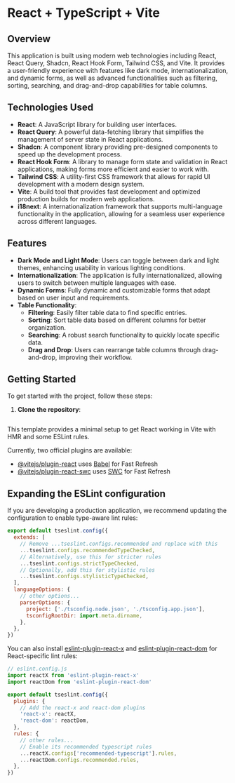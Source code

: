 # React + TypeScript + Vite
## Overview

This application is built using modern web technologies including React, React Query, Shadcn, React Hook Form, Tailwind CSS, and Vite. It provides a user-friendly experience with features like dark mode, internationalization, and dynamic forms, as well as advanced functionalities such as filtering, sorting, searching, and drag-and-drop capabilities for table columns.

## Technologies Used

- **React**: A JavaScript library for building user interfaces.
- **React Query**: A powerful data-fetching library that simplifies the management of server state in React applications.
- **Shadcn**: A component library providing pre-designed components to speed up the development process.
- **React Hook Form**: A library to manage form state and validation in React applications, making forms more efficient and easier to work with.
- **Tailwind CSS**: A utility-first CSS framework that allows for rapid UI development with a modern design system.
- **Vite**: A build tool that provides fast development and optimized production builds for modern web applications.
- **i18next**: A internationalization framework that supports multi-language functionality in the application, allowing for a seamless user experience across different languages.

## Features

- **Dark Mode and Light Mode**: Users can toggle between dark and light themes, enhancing usability in various lighting conditions.
- **Internationalization**: The application is fully internationalized, allowing users to switch between multiple languages with ease.
- **Dynamic Forms**: Fully dynamic and customizable forms that adapt based on user input and requirements.
- **Table Functionality**:
  - **Filtering**: Easily filter table data to find specific entries.
  - **Sorting**: Sort table data based on different columns for better organization.
  - **Searching**: A robust search functionality to quickly locate specific data.
  - **Drag and Drop**: Users can rearrange table columns through drag-and-drop, improving their workflow.

## Getting Started

To get started with the project, follow these steps:

1. **Clone the repository**:
   ```bash
This template provides a minimal setup to get React working in Vite with HMR and some ESLint rules.

Currently, two official plugins are available:

- [@vitejs/plugin-react](https://github.com/vitejs/vite-plugin-react/blob/main/packages/plugin-react/README.md) uses [Babel](https://babeljs.io/) for Fast Refresh
- [@vitejs/plugin-react-swc](https://github.com/vitejs/vite-plugin-react-swc) uses [SWC](https://swc.rs/) for Fast Refresh

## Expanding the ESLint configuration

If you are developing a production application, we recommend updating the configuration to enable type-aware lint rules:

```js
export default tseslint.config({
  extends: [
    // Remove ...tseslint.configs.recommended and replace with this
    ...tseslint.configs.recommendedTypeChecked,
    // Alternatively, use this for stricter rules
    ...tseslint.configs.strictTypeChecked,
    // Optionally, add this for stylistic rules
    ...tseslint.configs.stylisticTypeChecked,
  ],
  languageOptions: {
    // other options...
    parserOptions: {
      project: ['./tsconfig.node.json', './tsconfig.app.json'],
      tsconfigRootDir: import.meta.dirname,
    },
  },
})
```

You can also install [eslint-plugin-react-x](https://github.com/Rel1cx/eslint-react/tree/main/packages/plugins/eslint-plugin-react-x) and [eslint-plugin-react-dom](https://github.com/Rel1cx/eslint-react/tree/main/packages/plugins/eslint-plugin-react-dom) for React-specific lint rules:

```js
// eslint.config.js
import reactX from 'eslint-plugin-react-x'
import reactDom from 'eslint-plugin-react-dom'

export default tseslint.config({
  plugins: {
    // Add the react-x and react-dom plugins
    'react-x': reactX,
    'react-dom': reactDom,
  },
  rules: {
    // other rules...
    // Enable its recommended typescript rules
    ...reactX.configs['recommended-typescript'].rules,
    ...reactDom.configs.recommended.rules,
  },
})
```
